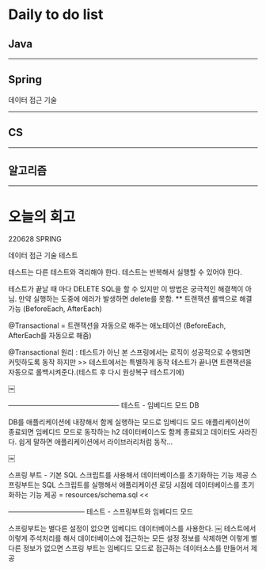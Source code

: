 # Daily to do list
## Java 

- - -
## Spring   
데이터 접근 기술
-- - -
## CS    

- - -
## 알고리즘    

---------
# 오늘의 회고

220628 SPRING


데이터 접근 기술 테스트

테스트는 다른 테스트와 격리해야 한다.
테스트는 반복해서 실행할 수 있어야 한다.

테스트가 끝날 때 마다 DELETE SQL을 할 수 있지만 이 방법은 궁극적인 해결책이 아님.
만약 실행하는 도중에 에러가 발생하면 delete를 못함.
** 트랜잭션 롤백으로 해결 가능 (BeforeEach, AfterEach)


@Transactional = 트랜잭션을 자동으로 해주는 애노테이션
(BeforeEach, AfterEach를 자동으로 해줌)

@Transactional 원리 :
테스트가 아닌 본 스프링에서는 로직이 성공적으로 수행되면 커밋하도록 동작
하지만 >> 테스트에서는 특별하게 동작
테스트가 끝나면 트랜잭션을 자동으로 롤백시켜준다.(테스트 후 다시 원상복구 테스트기에)

￼


————————————————
테스트 - 임베디드 모드 DB

DB를 애플리케이션에 내장해서 함께 실행하는 모드로 임베디드 모드
애플리케이션이 종료되면 임베디드 모드로 동작하는 h2 데이터베이스도 함께 종료되고 데이터도 사라진다. 쉽게 말하면 애플리케이션에서 라이브러리처럼 동작…

￼

스프링 부트 - 기본 SQL 스크립트를 사용해서 데이터베이스를 초기화하는 기능 제공
스프링부트는 SQL 스크립트를 실행해서 애플리케이션 로딩 시점에 데이터베이스를 초기화하는 기능 제공 = resources/schema.sql <<

———————————
테스트 - 스프링부트와 임베디드 모드

스프링부트는 별다른 설정이 없으면 임베디드 데이터베이스를 사용한다.
￼
테스트에서 이렇게 주석처리를 해서 데이터베이스에 접근하는 모든 설정 정보를 삭제하면
이렇게 별다른 정보가 없으면 스프링 부트는 임베디드 모드로 접근하는 데이터소스를 만들어서 제공

